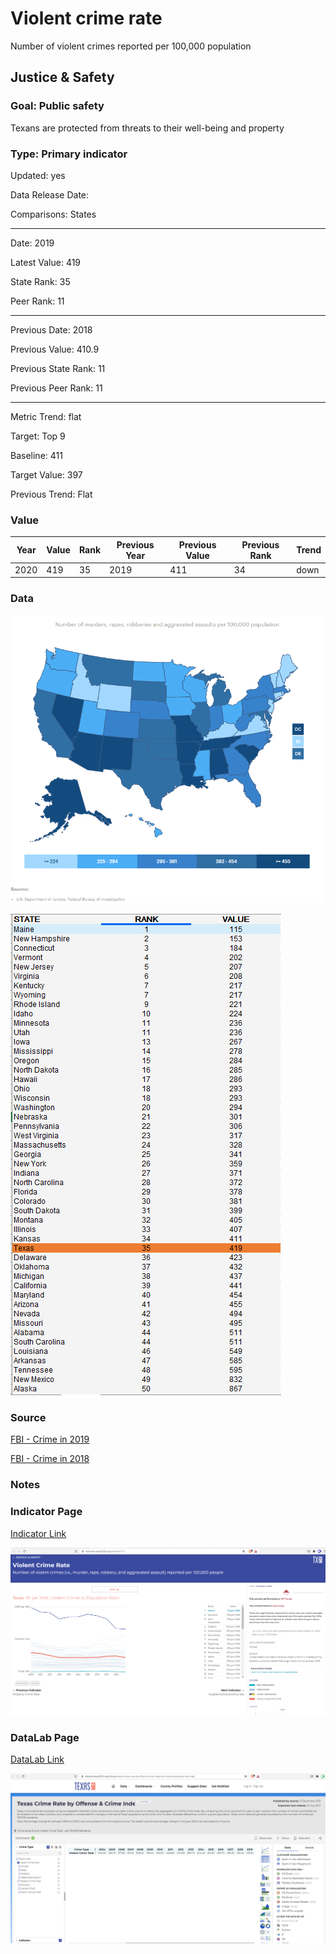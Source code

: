 # Violent crime rate


Number of violent crimes reported per 100,000 population

## Justice & Safety

### Goal: Public safety

Texans are protected from threats to their well-being and property

### Type: Primary indicator

Updated: yes

Data Release Date: 

Comparisons: States

----

Date: 2019

Latest Value: 419

State Rank: 35

Peer Rank: 11

----

Previous Date:  2018

Previous Value: 410.9

Previous State Rank:   11

Previous Peer Rank: 11

----

Metric Trend: flat

Target: Top 9

Baseline: 411

Target Value: 397

Previous Trend: Flat


### Value

|Year         |  Value      | Rank        | Previous Year| Previous Value | Previous Rank  | Trend| 
| ----------- | ----------- | ----------- | ----------- | ----------- | ----------- | -----------|
|      2020   |   419       |   35        |   2019      |    411      |     34      |   down     |

### Data

![map](./images/map_violentcrime.PNG)

![data](./images/data_violentcrime.PNG)

### Source

[FBI - Crime in 2019](https://ucr.fbi.gov/crime-in-the-u.s/2019/crime-in-the-u.s.-2019/topic-pages/tables/table-5)

[FBI - Crime in 2018](https://ucr.fbi.gov/crime-in-the-u.s/2018/crime-in-the-u.s.-2018/topic-pages/tables/table-5)

<!-- 
[AmericasHealthRankings](https://www.americashealthrankings.org/explore/annual/measure/Crime/state/ALL) -->

### Notes


### Indicator Page

[Indicator Link](https://indicators.texas2036.org/indicator/115)

![ind](./images/indicator_violentcrime.PNG)

### DataLab Page

[DataLab Link](https://datalab.texas2036.org/dbkqjpe/texas-crime-rate-by-offense-crime-index-by-volume?accesskey=ahmmgjf)


![datalab](./images/datalab_violentcrime.PNG)

